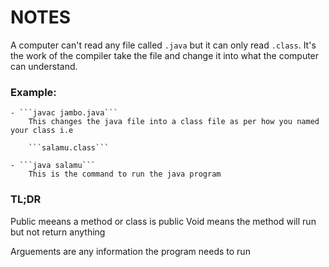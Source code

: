 # NOTES

A computer can't read any file called ```.java``` but it can only read ```.class```.
It's the work of the compiler take the file and change it into what the computer can understand.

### Example:

    - ```javac jambo.java```
        This changes the java file into a class file as per how you named your class i.e 

        ```salamu.class```

    - ```java salamu```
        This is the command to run the java program


### TL;DR

Public meeans a method or class is public
Void means the method will run but not return anything

Arguements are any information the program needs to run

